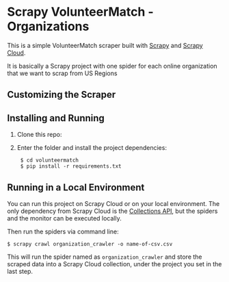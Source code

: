 Scrapy VolunteerMatch - Organizations
=====================================

This is a simple VolunteerMatch scraper built with [Scrapy](https://github.com/scrapy/scrapy)
and [Scrapy Cloud](https://scrapinghub.com/scrapy-cloud).

It is basically a Scrapy project with one spider for each online organization that we want to scrap  from US Regions



## Customizing the Scraper


## Installing and Running

1. Clone this repo:


2. Enter the folder and install the project dependencies:

        $ cd volunteermatch
        $ pip install -r requirements.txt

## Running in a Local Environment

You can run this project on Scrapy Cloud or on your local environment. The only dependency
from Scrapy Cloud is the [Collections API](https://doc.scrapinghub.com/api/collections.html),
but the spiders and the monitor can be executed locally.


Then run the spiders via command line:

    $ scrapy crawl organization_crawler -o name-of-csv.csv

This will run the spider named as `organization_crawler` and store the scraped data into
a Scrapy Cloud collection, under the project you set in the last step.
